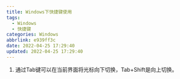 ```yaml
---
title: Windows下快捷键使用
tags:
  - Windows
  - 快捷键
categories: Windows
abbrlink: e939ff3c
date: 2022-04-25 17:29:40
updated: 2022-04-25 17:29:40
---
```


1. 通过Tab键可以在当前界面将光标向下切换，Tab+Shift是向上切换。
